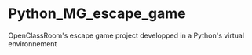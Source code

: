 # Python_MG_escape_game
OpenClassRoom's escape game project developped in a Python's virtual environnement
